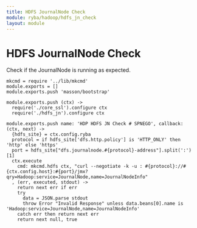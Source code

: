 ```yaml
---
title: HDFS JournalNode Check
module: ryba/hadoop/hdfs_jn_check
layout: module
---
```


# HDFS JournalNode Check

Check if the JournalNode is running as expected.

    mkcmd = require '../lib/mkcmd'
    module.exports = []
    module.exports.push 'masson/bootstrap'

    module.exports.push (ctx) ->
      require('./core_ssl').configure ctx
      require('./hdfs_jn').configure ctx

    module.exports.push name: 'HDP HDFS JN Check # SPNEGO', callback: (ctx, next) ->
      {hdfs_site} = ctx.config.ryba
      protocol = if hdfs_site['dfs.http.policy'] is 'HTTP_ONLY' then 'http' else 'https'
      port = hdfs_site["dfs.journalnode.#{protocol}-address"].split(':')[1]
      ctx.execute
        cmd: mkcmd.hdfs ctx, "curl --negotiate -k -u : #{protocol}://#{ctx.config.host}:#{port}/jmx?qry=Hadoop:service=JournalNode,name=JournalNodeInfo"
      , (err, executed, stdout) ->
        return next err if err
        try
          data = JSON.parse stdout
          throw Error "Invalid Response" unless data.beans[0].name is 'Hadoop:service=JournalNode,name=JournalNodeInfo'
        catch err then return next err
        return next null, true


